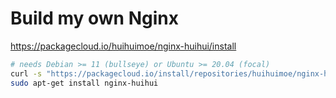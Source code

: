# Build my own Nginx

<https://packagecloud.io/huihuimoe/nginx-huihui/install>

```bash
# needs Debian >= 11 (bullseye) or Ubuntu >= 20.04 (focal)
curl -s "https://packagecloud.io/install/repositories/huihuimoe/nginx-huihui/script.deb.sh?any=true" | sudo bash
sudo apt-get install nginx-huihui
```
